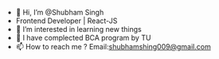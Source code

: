 - 👋 Hi, I’m @Shubham Singh
- Frontend Developer | React-JS
- 👀 I’m interested in learning new things
- 🌱 I have complected BCA program by TU
- 📫 How to reach me ? Email:shubhamshing009@gmail.com

<!---
shubham1845/shubham1845 is a ✨ special ✨ repository because its `README.md` (this file) appears on your GitHub profile.
You can click the Preview link to take a look at your changes.
--->
